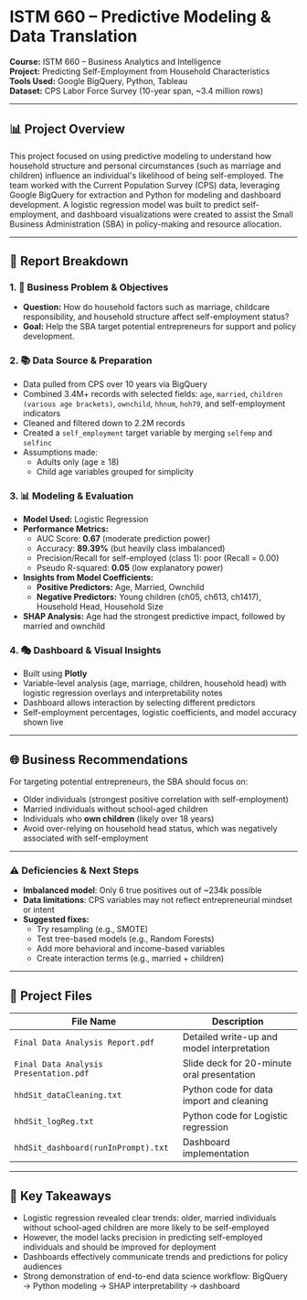 # ISTM 660 – Predictive Modeling & Data Translation

**Course:** ISTM 660 – Business Analytics and Intelligence  
**Project:** Predicting Self-Employment from Household Characteristics  
**Tools Used:** Google BigQuery, Python, Tableau  
**Dataset:** CPS Labor Force Survey (10-year span, ~3.4 million rows)

---

## 📊 Project Overview

This project focused on using predictive modeling to understand how household structure and personal circumstances (such as marriage and children) influence an individual's likelihood of being self-employed. The team worked with the Current Population Survey (CPS) data, leveraging Google BigQuery for extraction and Python for modeling and dashboard development. A logistic regression model was built to predict self-employment, and dashboard visualizations were created to assist the Small Business Administration (SBA) in policy-making and resource allocation.

---

## 📏 Report Breakdown

### 1. 📅 Business Problem & Objectives
- **Question:** How do household factors such as marriage, childcare responsibility, and household structure affect self-employment status?
- **Goal:** Help the SBA target potential entrepreneurs for support and policy development.

### 2. 📚 Data Source & Preparation
- Data pulled from CPS over 10 years via BigQuery
- Combined 3.4M+ records with selected fields: `age`, `married`, `children (various age brackets)`, `ownchild`, `hhnum`, `hoh79`, and self-employment indicators
- Cleaned and filtered down to 2.2M records
- Created a `self_employment` target variable by merging `selfemp` and `selfinc`
- Assumptions made:
  - Adults only (age ≥ 18)
  - Child age variables grouped for simplicity

### 3. 📊 Modeling & Evaluation
- **Model Used:** Logistic Regression
- **Performance Metrics:**
  - AUC Score: **0.67** (moderate prediction power)
  - Accuracy: **89.39%** (but heavily class imbalanced)
  - Precision/Recall for self-employed (class 1): poor (Recall = 0.00)
  - Pseudo R-squared: **0.05** (low explanatory power)
- **Insights from Model Coefficients:**
  - **Positive Predictors:** Age, Married, Ownchild
  - **Negative Predictors:** Young children (ch05, ch613, ch1417), Household Head, Household Size
- **SHAP Analysis:** Age had the strongest predictive impact, followed by married and ownchild

### 4. 🎭 Dashboard & Visual Insights
- Built using **Plotly**
- Variable-level analysis (age, marriage, children, household head) with logistic regression overlays and interpretability notes
- Dashboard allows interaction by selecting different predictors
- Self-employment percentages, logistic coefficients, and model accuracy shown live

---

## 🌐 Business Recommendations

For targeting potential entrepreneurs, the SBA should focus on:
- Older individuals (strongest positive correlation with self-employment)
- Married individuals without school-aged children
- Individuals who **own children** (likely over 18 years)
- Avoid over-relying on household head status, which was negatively associated with self-employment

---

### ⚠️ Deficiencies & Next Steps
- **Imbalanced model**: Only 6 true positives out of ~234k possible
- **Data limitations**: CPS variables may not reflect entrepreneurial mindset or intent
- **Suggested fixes:**
  - Try resampling (e.g., SMOTE)
  - Test tree-based models (e.g., Random Forests)
  - Add more behavioral and income-based variables
  - Create interaction terms (e.g., married + children)

---

## 📂 Project Files

| File Name                                  | Description                                |
|--------------------------------------------|--------------------------------------------|
| `Final Data Analysis Report.pdf`           | Detailed write-up and model interpretation |
| `Final Data Analysis Presentation.pdf`     | Slide deck for 20-minute oral presentation |
| `hhdSit_dataCleaning.txt`                  | Python code for data import and cleaning   |
| `hhdSit_logReg.txt`                        | Python code for Logistic regression       |
| `hhdSit_dashboard(runInPrompt).txt`        | Dashboard implementation         |


---

## 📌 Key Takeaways

- Logistic regression revealed clear trends: older, married individuals without school-aged children are more likely to be self-employed
- However, the model lacks precision in predicting self-employed individuals and should be improved for deployment
- Dashboards effectively communicate trends and predictions for policy audiences
- Strong demonstration of end-to-end data science workflow: BigQuery → Python modeling → SHAP interpretability → dashboard
